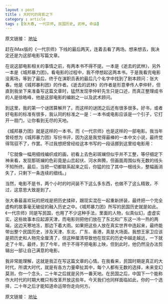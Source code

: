 ```yaml
---
layout : post
title : 大时代的背影之下
category : article
tags : [张大春, 一代宗师, 民国历史, 武林, 命运]
---
```


原文链接： [地址](http://blog.devep.net/virushuo/2013/01/21/post_83.html)

赶在iMax版的《一代宗师》下线的最后两天，连着去看了两场。想来想去，我决定还是为这部电影写篇文章。

在说这部电影相关的事情之前，有两本书不得不提。一本是《逝去的武林》，另外一本是《城邦暴力团》。看电影的过程中，我不停想起这两本书。于是我看完电影没离场，等到了最后，终于在演职员表的最后几个名字中找到了剧本顾问：张大春。他是《城邦暴利团》的作者。《逝去的武林》的作者是形意拳传人李仲轩，但直到我坐下来准备写这篇文章时，猛然发现李仲轩先生只是口述，而真正整理成书的人是徐皓峰，他是这部电影的编剧之一以及武术顾问。

到这里，我的第一个谜团算解开了。而这样的谜团之后还有很多很多。好书，或者好电影的标准有很多，我认同的标准之一是：一本书或电影应该是一个引子，它打开一扇门，让你看到无尽的天地。

《城邦暴力团》就是这样的一本书，而《一代宗师》也是这样的一部电影。我当年曾经想为《城邦暴力团》写份书评，因为这是我觉得最棒的一本中文小说，最终觉得驾驭不了，作罢。不过我想把曾经给这本书写的一段话挪到这里给电影用：

「它就像一幅用细线编织成的画，初看上去色彩斑斓但似乎并不工整，等仔细定下神来看，发现那斑斓的色彩竟是山峦起伏、河水奔腾，但画面周围似有无数的线头不知所终。最后，当把一切都联系起来之后，你猛的拉了其中一根线头，整幅画消失了，只剩下一条连续的细线。」

当然，电影不是书，两个小时的时间装不下这么多东西，也做不了这么精致，不过，这意思大致是到了。

张大春最喜欢玩的把戏是把历史揉碎，跟现实混在一起重新拼装，最终把一个完全虚构的故事毫无破绽的融入历史之中。《城邦暴力团》所写的民国历史就是如此。《一代宗师》同是写民国，也用了不少这种手法，里面的人物，似真似幻，虚虚实实，这些故事本应起源天津，而电影则把他们放在了东北和广东这一冷一热的两端，这边天寒地冻，那边下着大雨。如果把这些人放在真实世界中连起来，最终能带出整个民国历史，涉及天津、东北、广东、香港，真是大场面。我想王家卫应该是把历史和人物完全厘清了，但这种厘清导致他在现实的历史中越走越远，一下就走了十年。最终，到了今年，终于不得不把电影上映，但到此时，他仍然没办法剪辑出一部让自己满意的电影。

我非常能理解，这就是我正在写这篇文章的心情。在我看来，民国时期是真正的大时代，所谓大时代，就是有各方力量牵扯其中，每个人都有无数的选择，未来变幻莫测，你一个念头，二十年之后就是另外一番天地。在民国之后，中国下一个能称作大时代的时期大概只有改革开放这些年。今天我们也同样面临如此，你的一个选择，二十年之后才能知道命运带你走向何方。

原文链接： [地址](http://blog.devep.net/virushuo/2013/01/21/post_83.html)